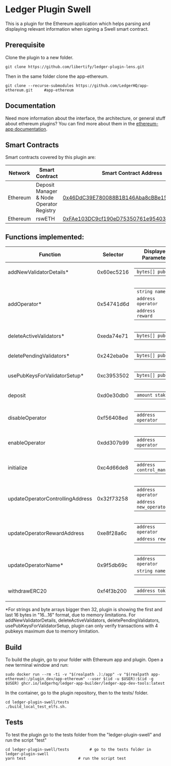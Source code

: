# Ledger Plugin Swell

This is a plugin for the Ethereum application which helps parsing and displaying relevant information when signing a Swell smart contract.

## Prerequisite

Clone the plugin to a new folder.

```shell
git clone https://github.com/libertify/ledger-plugin-lens.git
```

Then in the same folder clone the app-ethereum.

```shell
git clone --recurse-submodules https://github.com/LedgerHQ/app-ethereum.git     #app-ethereum
```

## Documentation

Need more information about the interface, the architecture, or general stuff about ethereum plugins? You can find more about them in the [ethereum-app documentation](https://github.com/LedgerHQ/app-ethereum/blob/master/doc/ethapp_plugins.adoc).

## Smart Contracts

Smart contracts covered by this plugin are:

|  Network | Smart Contract                 | Smart Contract Address |
| -------- | ------------------------------ | ---------------------- |
| Ethereum| Deposit Manager & Node Operator Registry    | [0x46DdC39E780088B1B146Aba8cBBe15DC321A1A1d](https://etherscan.io/address/0x46ddc39e780088b1b146aba8cbbe15dc321a1a1d) |
| Ethereum| rswETH    | [0xFAe103DC9cf190eD75350761e95403b7b8aFa6c0](https://etherscan.io/address/0xFAe103DC9cf190eD75350761e95403b7b8aFa6c0) |



## Functions implemented:


|    Function                   | Selector | Displayed Parameters   | 
| ---                           | ---      | ---                    |
|addNewValidatorDetails*    |0x60ec5216|<table> <tbody> <tr><td><code>bytes[] pubkeys</code></td></tr> </tbody> </table>  |
|addOperator*    |0x54741d6d|<table> <tbody> <tr><td><code>string name</code></td></tr> <tr><td><code>address operator</code></td></tr> <tr><td><code>address reward</code></td></tr>  </tbody> </table>  |
|deleteActiveValidators*    |0xeda74e71|<table> <tbody> <tr><td><code>bytes[] pubkeys</code></td></tr> </tbody> </table>  |
|deletePendingValidators*   |0x242eba0e|<table> <tbody> <tr><td><code>bytes[] pubkeys</code></td></tr> </tbody> </table>  |
|usePubKeysForValidatorSetup*   |0xc3953502|<table> <tbody> <tr><td><code>bytes[] pubkeys</code></td></tr> </tbody> </table>  |
|deposit     |0xd0e30db0|<table> <tbody> <tr><td><code>amount stake</code></td></tr>  </tbody> </table>  |
|disableOperator     |0xf56408ed|<table> <tbody> <tr><td><code>address operator</code></td></tr>  </tbody> </table>  |
|enableOperator   |0xdd307b99|<table> <tbody> <tr><td><code>address operator</code></td></tr>  </tbody> </table>  |
|initialize   |0xc4d66de8|<table> <tbody> <tr><td><code>address control_manager</code></td></tr>  </tbody> </table>  |
|updateOperatorControllingAddress    |0x32f73258|<table> <tbody> <tr><td><code>address operator</code></td></tr> <tr><td><code>address new_operator</code></td></tr>  </tbody> </table>  |
|updateOperatorRewardAddress    |0xe8f28a6c|<table> <tbody> <tr><td><code>address operator</code></td></tr> <tr><td><code>address reward</code></td></tr>  </tbody> </table>  |
|updateOperatorName*            |0x9f5db69c| <table> <tbody> <tr><td><code>address operator</code></td></tr> <tr><td><code>string name</code></td></tr>  </tbody> </table> |
|withdrawERC20   |0xf4f3b200|<table> <tbody> <tr><td><code>address token</code></td></tr>  </tbody> </table>  |

*For strings and byte arrays bigger then 32, plugin is showing the first and last 16 bytes in "16...16" format, due to memory limitations.
For addNewValidatorDetails, deleteActiveValidators, deletePendingValidators, usePubKeysForValidatorSetup, plugin can only verify transactions with 4 pubkeys maximum due to memory limitation.

## Build

To build the plugin, go to your folder with Ethereum app and plugin. Open a new terminal window and run:
```shell
sudo docker run --rm -ti -v "$(realpath .):/app" -v "$(realpath app-ethereum):/plugin_dev/app-ethereum" --user $(id -u $USER):$(id -g $USER) ghcr.io/ledgerhq/ledger-app-builder/ledger-app-dev-tools:latest
```

In the container, go to the plugin repository, then to the tests/ folder.
```shell
cd ledger-plugin-swell/tests
./build_local_test_elfs.sh. 
```

## Tests

To test the plugin go to the tests folder from the "ledger-plugin-swell" and run the script "test"
```shell
cd ledger-plugin-swell/tests         # go to the tests folder in ledger-plugin-swell
yarn test                       # run the script test
```
